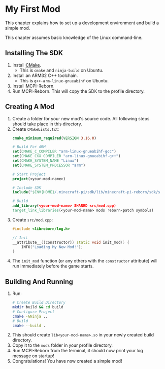 # My First Mod
This chapter explains how to set up a development environment and build a simple mod.

This chapter assumes basic knowledge of the Linux command-line.

## Installing The SDK
1. Install [CMake](https://cmake.org/).
   * This is `cmake` and `ninja-build` on Ubuntu.
2. Install an ARM32 C++ toolchain.
   * This is `g++-arm-linux-gnueabihf` on Ubuntu.
3. Install MCPI-Reborn.
4. Run MCPI-Reborn. This will copy the SDK to the profile directory.

## Creating A Mod
1. Create a folder for your new mod's source code. All following steps should take place in this directory.
2. Create `CMakeLists.txt`:
   ```cmake
   cmake_minimum_required(VERSION 3.16.0)

   # Build For ARM
   set(CMAKE_C_COMPILER "arm-linux-gnueabihf-gcc")
   set(CMAKE_CXX_COMPILER "arm-linux-gnueabihf-g++")
   set(CMAKE_SYSTEM_NAME "Linux")
   set(CMAKE_SYSTEM_PROCESSOR "arm")

   # Start Project
   project(<your-mod-name>)

   # Include SDK
   include("$ENV{HOME}/.minecraft-pi/sdk/lib/minecraft-pi-reborn/sdk/sdk.cmake")

   # Build
   add_library(<your-mod-name> SHARED src/mod.cpp)
   target_link_libraries(<your-mod-name> mods reborn-patch symbols)
   ```
3. Create `src/mod.cpp`:
   ```c++
   #include <libreborn/log.h>

   // Init
   __attribute__((constructor)) static void init_mod() {
       INFO("Loading My New Mod!");
   }
   ```
4. The `init_mod` function (or any others with the `constructor` attribute) will run immediately before the game starts.

## Building And Running
1. Run:
   ```sh
   # Create Build Directory
   mkdir build && cd build
   # Configure Project
   cmake -GNinja ..
   # Build
   cmake --build .
   ```
2. This should create `lib<your-mod-name>.so` in your newly created build directory.
3. Copy it to the `mods` folder in your profile directory.
4. Run MCPI-Reborn from the terminal, it should now print your log message on startup!
5. Congratulations! You have now created a simple mod!
